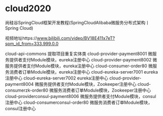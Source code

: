 # cloud2020

尚硅谷SpringCloud框架开发教程(SpringCloudAlibaba微服务分布式架构丨Spring Cloud)

视频地址https://www.bilibili.com/video/BV18E411x7eT?spm_id_from=333.999.0.0


cloud-api-commons   提取项目重复实体类
cloud-provider-payment8001  微服务提供者支付Module模块，eureka注册中心
cloud-provider-payment8002  微服务提供者支付Module模块，eureka注册中心
cloud-consumer-order80  微服务消费者订单Module模块，eureka注册中心
cloud-eureka-server7001  eureka注册中心
cloud-eureka-server7002  eureka注册中心
cloud-provider-payment8004 微服务提供者支付Module模块，Zookeeper注册中心
cloud-consumerzk-order80    微服务消费者订单Module模块，Zookeeper注册中心
cloud-providerconsul-payment8006    微服务提供者支付Module模块，consul注册中心
cloud-consumerconsul-order80    微服务消费者订单Module模块，consul注册中心